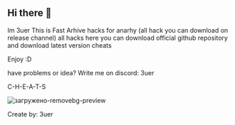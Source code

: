 ## Hi there 👋
Im 3uer
This is Fast Arhive hacks for anarhy (all hack you can download on release channel)
all hacks here you can download official github repository and download latest version cheats

Enjoy :D

have problems or idea?
Write me on discord: 3uer

C-H-E-A-T-S



![загружено-removebg-preview](https://github.com/user-attachments/assets/161771ef-5403-43bb-a3ce-95ef08689427)





Create by: 3uer
